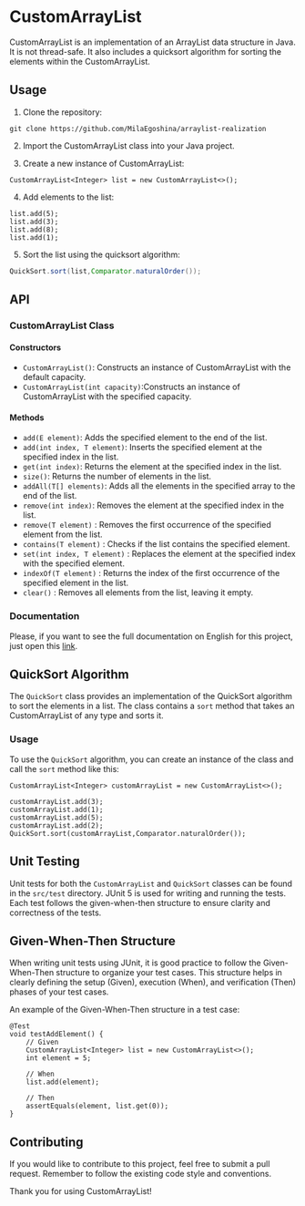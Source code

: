# CustomArrayList

CustomArrayList is an implementation of an ArrayList data structure in Java. It is not thread-safe. It also includes a quicksort algorithm for sorting the elements within the CustomArrayList.

## Usage

1. Clone the repository:

```
git clone https://github.com/MilaEgoshina/arraylist-realization
```

2. Import the CustomArrayList class into your Java project.

3. Create a new instance of CustomArrayList:

```
CustomArrayList<Integer> list = new CustomArrayList<>();
```

4. Add elements to the list:

```
list.add(5);
list.add(3);
list.add(8);
list.add(1);
```

5. Sort the list using the quicksort algorithm:

```java
QuickSort.sort(list,Comparator.naturalOrder());
```

## API

### CustomArrayList Class

#### Constructors

- `CustomArrayList()`: Constructs an instance of CustomArrayList with the default capacity.
- `CustomArrayList(int capacity)`:Constructs an instance of CustomArrayList with the specified capacity.

#### Methods

- `add(E element)`: Adds the specified element to the end of the list.
- `add(int index, T element)`: Inserts the specified element at the specified index in the list.
- `get(int index)`: Returns the element at the specified index in the list.
- `size()`: Returns the number of elements in the list.
- `addAll(T[] elements)`: Adds all the elements in the specified array to the end of the list.
- `remove(int index)`: Removes the element at the specified index in the list.
- `remove(T element)` : Removes the first occurrence of the specified element from the list.
- `contains(T element)` : Checks if the list contains the specified element.
- `set(int index, T element)` : Replaces the element at the specified index with the specified element.
- `indexOf(T element)` : Returns the index of the first occurrence of the specified element in the list.
- `clear()` : Removes all elements from the list, leaving it empty.

### Documentation

Please, if you want to see the full documentation on English for this project, just open this [link](https://milaegoshina.github.io/arraylist-realization/).


## QuickSort Algorithm

The `QuickSort` class provides an implementation of the QuickSort algorithm to sort the elements in a list. The class contains a `sort` method that takes an CustomArrayList of any type and sorts it.

### Usage

To use the `QuickSort` algorithm, you can create an instance of the class and call the `sort` method like this:

```
CustomArrayList<Integer> customArrayList = new CustomArrayList<>();

customArrayList.add(3);
customArrayList.add(1);
customArrayList.add(5);
customArrayList.add(2);
QuickSort.sort(customArrayList,Comparator.naturalOrder());
```

## Unit Testing

Unit tests for both the `CustomArrayList` and `QuickSort` classes can be found in the `src/test` directory. JUnit 5 is used for writing and running the tests. Each test follows the given-when-then structure to ensure clarity and correctness of the tests.

## Given-When-Then Structure

When writing unit tests using JUnit, it is good practice to follow the Given-When-Then structure to organize your test cases. This structure helps in clearly defining the setup (Given), execution (When), and verification (Then) phases of your test cases.

An example of the Given-When-Then structure in a test case:

```
@Test
void testAddElement() {
    // Given
    CustomArrayList<Integer> list = new CustomArrayList<>();
    int element = 5;

    // When
    list.add(element);

    // Then
    assertEquals(element, list.get(0));
}
```

## Contributing

If you would like to contribute to this project, feel free to submit a pull request. Remember to follow the existing code style and conventions.

Thank you for using CustomArrayList!
